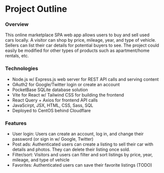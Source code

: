 # Project Outline

### Overview
This online marketplace SPA web app allows users to buy and sell used cars locally.  A visitor can shop by price, mileage, year, and type of vehicle. Sellers can list their car details for potential buyers to see. The project could easily be modified for other types of products such as apartment/home rentals, etc.

### Technologies
 - Node.js w/ Express.js web server for REST API calls and serving content
 - OAuth2 for Google/Twitter login or create an account
 - PocketBase SQLite database solution
 - Vite for React w/ Tailwind CSS for building the frontend
 - React Query + Axios for frontend API calls
 - JavaScirpt, JSX, HTML, CSS, Sass, SQL
 - Deployed to CentOS behind Cloudflare

### Features
- User login: Users can create an account, log in, and change their password (or sign in w/ Google, Twitter)
- Post ads: Authenticated users can create a listing to sell their car with details and photos. They can delete their listing once sold.
- Filter/sort: Visitors and users can filter and sort listings by price, year, mileage, and type of vehicle
- Favorites: Authenticated users can save their favorite listings (TODO)